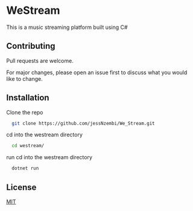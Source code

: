 
# WeStream

This is a music streaming platform built using C#


## Contributing

Pull requests are welcome. 

For major changes, please open an issue first
to discuss what you would like to change.



## Installation

Clone the repo

```bash
  git clone https://github.com/jessNzembi/We_Stream.git
```
cd into the westream directory
```bash
  cd westream/
```
run 
cd into the westream directory
```bash
  dotnet run
```
## License

[MIT](https://choosealicense.com/licenses/mit/)

